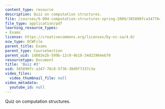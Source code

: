 ```yaml
---
content_type: resource
description: Quiz on computation structures.
file: /courses/6-004-computation-structures-spring-2009/385890fca34776c85f3638d9f7337c3a_MIT6_004s09_quiz03.pdf
file_type: application/pdf
learning_resource_types:
- Exams
license: https://creativecommons.org/licenses/by-nc-sa/4.0/
ocw_type: OCWFile
parent_title: Exams
parent_type: CourseSection
parent_uid: 1d883e2b-599b-12c9-4b18-34d21964eb70
resourcetype: Document
title: 'Quiz #3'
uid: 385890fc-a347-76c8-5f36-38d9f7337c3a
video_files:
  video_thumbnail_file: null
video_metadata:
  youtube_id: null
---
```

Quiz on computation structures.
